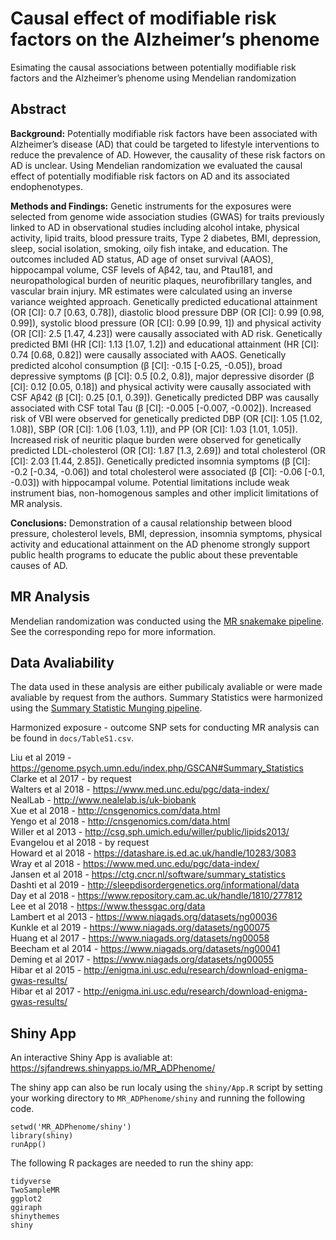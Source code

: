 # Causal effect of modifiable risk factors on the Alzheimer’s phenome
Esimating the causal associations between potentially modifiable risk factors and the Alzheimer’s phenome using Mendelian randomization

## Abstract
**Background:** Potentially modifiable risk factors have been associated with Alzheimer’s disease (AD) that could be targeted to lifestyle interventions to reduce the prevalence of AD. However, the causality of these risk factors on AD is unclear. Using Mendelian randomization we evaluated the causal effect of potentially modifiable risk factors on AD and its associated endophenotypes.

**Methods and Findings:** Genetic instruments for the exposures were selected from genome wide association studies (GWAS) for traits previously linked to AD in observational studies including alcohol intake, physical activity, lipid traits, blood pressure traits, Type 2 diabetes, BMI, depression, sleep, social isolation, smoking, oily fish intake, and education. The outcomes included AD status, AD age of onset survival (AAOS), hippocampal volume, CSF levels of Aβ42, tau, and Ptau181, and neuropathological burden of neuritic plaques, neurofibrillary tangles, and vascular brain injury. MR estimates were calculated using an inverse variance weighted approach. Genetically predicted educational attainment (OR [CI]: 0.7 [0.63, 0.78]),  diastolic blood pressure DBP  (OR [CI]: 0.99 [0.98, 0.99]), systolic blood pressure (OR [CI]: 0.99 [0.99, 1]) and physical activity (OR [CI]: 2.5 [1.47, 4.23]) were causally associated with AD risk. Genetically predicted BMI (HR [CI]: 1.13 [1.07, 1.2]) and educational attainment (HR [CI]: 0.74 [0.68, 0.82]) were causally associated with AAOS. Genetically predicted alcohol consumption (β [CI]: -0.15 [-0.25, -0.05]), broad depressive symptoms (β [CI]: 0.5 [0.2, 0.8]), major depressive disorder (β [CI]: 0.12 [0.05, 0.18]) and physical activity were causally associated with CSF Aβ42 (β [CI]: 0.25 [0.1, 0.39]). Genetically predicted DBP was causally associated with CSF total Tau (β [CI]: -0.005 [-0.007, -0.002]). Increased risk of VBI were observed for genetically predicted DBP (OR [CI]: 1.05 [1.02, 1.08]), SBP (OR [CI]: 1.06 [1.03, 1.1]), and PP (OR [CI]: 1.03 [1.01, 1.05]). Increased risk of neuritic plaque burden were observed for genetically predicted LDL-cholesterol (OR [CI]: 1.87 [1.3, 2.69]) and total cholesterol (OR [CI]: 2.03 [1.44, 2.85]). Genetically predicted insomnia symptoms (β [CI]: -0.2 [-0.34, -0.06]) and total cholesterol were associated (β [CI]: -0.06 [-0.1, -0.03]) with hippocampal volume. Potential limitations include weak instrument bias, non-homogenous samples and other implicit limitations of MR analysis.

**Conclusions:** Demonstration of a causal relationship between blood pressure, cholesterol levels, BMI, depression, insomnia symptoms, physical activity and educational attainment on the AD phenome strongly support public health programs to educate the public about these preventable causes of AD.

## MR Analysis
Mendelian randomization was conducted using the [MR snakemake pipeline](https://github.com/marcoralab/MRPipeline). See the corresponding repo for more information.

## Data Avaliability
The data used in these analysis are either pubilicaly avaliable or were made avaliable by request from the authors. Summary Statistics were harmonized using the [Summary Statistic Munging pipeline](https://github.com/marcoralab/sumstats_munger).

Harmonized exposure - outcome SNP sets for conducting MR analysis can be found in `docs/TableS1.csv`.


Liu et al 2019 - https://genome.psych.umn.edu/index.php/GSCAN#Summary_Statistics <br>
Clarke et al 2017 - by request <br>
Walters et al 2018 - https://www.med.unc.edu/pgc/data-index/ <br>
NealLab - http://www.nealelab.is/uk-biobank <br>
Xue et al 2018 - http://cnsgenomics.com/data.html <br>
Yengo et al 2018 - http://cnsgenomics.com/data.html <br>
Willer et al 2013 - http://csg.sph.umich.edu/willer/public/lipids2013/ <br>
Evangelou et al 2018 - by request <br>
Howard et al 2018 - https://datashare.is.ed.ac.uk/handle/10283/3083 <br>
Wray et al 2018 - https://www.med.unc.edu/pgc/data-index/ <br>
Jansen et al 2018 - https://ctg.cncr.nl/software/summary_statistics <br>
Dashti et al 2019 - http://sleepdisordergenetics.org/informational/data <br>
Day et al 2018 - https://www.repository.cam.ac.uk/handle/1810/277812 <br>
Lee et al 2018 - https://www.thessgac.org/data <br>
Lambert et al 2013 - https://www.niagads.org/datasets/ng00036 <br>
Kunkle et al 2019 - https://www.niagads.org/datasets/ng00075 <br>
Huang et al 2017 - https://www.niagads.org/datasets/ng00058 <br>
Beecham et al 2014 - https://www.niagads.org/datasets/ng00041 <br>
Deming et al 2017 - https://www.niagads.org/datasets/ng00055 <br>
Hibar et al 2015 - http://enigma.ini.usc.edu/research/download-enigma-gwas-results/ <br>
Hibar et al 2017 - http://enigma.ini.usc.edu/research/download-enigma-gwas-results/ <br>


## Shiny App
An interactive Shiny App is avaliable at: https://sjfandrews.shinyapps.io/MR_ADPhenome/

The shiny app can also be run localy using the `shiny/App.R` script by setting your working directory to `MR_ADPhenome/shiny` and running the following code.

```
setwd('MR_ADPhenome/shiny')
library(shiny)
runApp()
```

The following R packages are needed to run the shiny app:
```
tidyverse
TwoSampleMR
ggplot2
ggiraph
shinythemes
shiny
```
